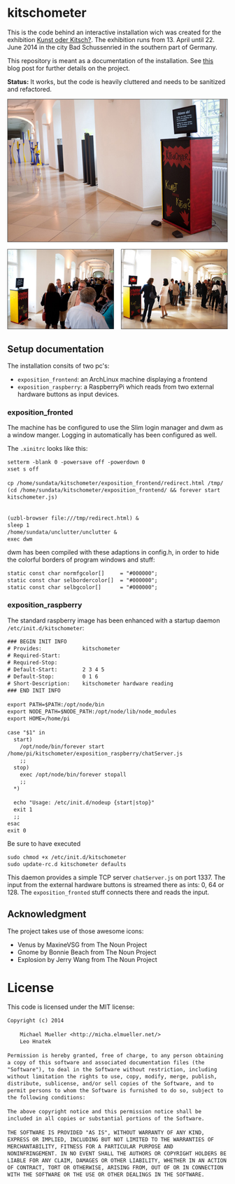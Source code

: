 # kitschometer

This is the code behind an interactive installation wich was created for
the exhibition [Kunst oder
Kitsch?](http://www.kloster-schussenried.de/kloster/klostermuseum/wie-huebsch-how-nice-che-bello/).
The exhibition runs from 13. April until 22. June 2014 in the city Bad
Schussenried in the southern part of Germany.

This repository is meant as a documentation of the installation.
See [this](http://) blog post for further details on the project.

**Status:** It works, but the code is heavily cluttered and needs to be
sanitized and refactored.

[![Kitschometer](https://github.com/cmichi/kitschometer/raw/master/photo.jpg)](http://micha.elmueller.net/2014/04/kitschometer/)


## Setup documentation

The installation consits of two pc's: 
 * `exposition_frontend`: an ArchLinux machine displaying a frontend
 * `exposition_raspberry`: a RaspberryPi which reads from two external
   hardware buttons as input devices.


### exposition_fronted

The machine has be configured to use the Slim login manager and dwm as a
window manger. Logging in automatically has been configured as well.

The `.xinitrc` looks like this:

	setterm -blank 0 -powersave off -powerdown 0
	xset s off

	cp /home/sundata/kitschometer/exposition_frontend/redirect.html /tmp/
	(cd /home/sundata/kitschometer/exposition_frontend/ && forever start kitschometer.js)


	(uzbl-browser file:///tmp/redirect.html) & 
	sleep 1
	/home/sundata/unclutter/unclutter &
	exec dwm

dwm has been compiled with these adaptions in config.h, in order to hide
the colorful borders of program windows and stuff:

	static const char normfgcolor[]     = "#000000";
	static const char selbordercolor[]  = "#000000";
	static const char selbgcolor[]      = "#000000";


### exposition_raspberry

The standard raspberry image has been enhanced with a startup daemon
`/etc/init.d/kitschometer`:

	### BEGIN INIT INFO
	# Provides:             kitschometer
	# Required-Start:
	# Required-Stop:
	# Default-Start:        2 3 4 5
	# Default-Stop:         0 1 6
	# Short-Description:    kitschometer hardware reading
	### END INIT INFO

	export PATH=$PATH:/opt/node/bin
	export NODE_PATH=$NODE_PATH:/opt/node/lib/node_modules
	export HOME=/home/pi

	case "$1" in
	  start)
	    /opt/node/bin/forever start /home/pi/kitschometer/exposition_raspberry/chatServer.js
	    ;;
	  stop)
	    exec /opt/node/bin/forever stopall
	    ;;
	  *)

	  echo "Usage: /etc/init.d/nodeup {start|stop}"
	  exit 1
	  ;;
	esac
	exit 0

Be sure to have executed

	sudo chmod +x /etc/init.d/kitschometer
	sudo update-rc.d kitschometer defaults

This daemon provides a simple TCP server `chatServer.js` on port 1337. The
input from the external hardware buttons is streamed there as ints: 0, 64
or 128.
The `exposition_fronted` stuff connects there and reads the input.


## Acknowledgment

The project takes use of those awesome icons:

 * Venus by MaxineVSG from The Noun Project 
 * Gnome by Bonnie Beach from The Noun Project
 * Explosion by Jerry Wang from The Noun Project


# License

This code is licensed under the MIT license:

	Copyright (c) 2014

		Michael Mueller <http://micha.elmueller.net/>
		Leo Hnatek 

	Permission is hereby granted, free of charge, to any person obtaining
	a copy of this software and associated documentation files (the
	"Software"), to deal in the Software without restriction, including
	without limitation the rights to use, copy, modify, merge, publish,
	distribute, sublicense, and/or sell copies of the Software, and to
	permit persons to whom the Software is furnished to do so, subject to
	the following conditions:

	The above copyright notice and this permission notice shall be
	included in all copies or substantial portions of the Software.

	THE SOFTWARE IS PROVIDED "AS IS", WITHOUT WARRANTY OF ANY KIND,
	EXPRESS OR IMPLIED, INCLUDING BUT NOT LIMITED TO THE WARRANTIES OF
	MERCHANTABILITY, FITNESS FOR A PARTICULAR PURPOSE AND
	NONINFRINGEMENT. IN NO EVENT SHALL THE AUTHORS OR COPYRIGHT HOLDERS BE
	LIABLE FOR ANY CLAIM, DAMAGES OR OTHER LIABILITY, WHETHER IN AN ACTION
	OF CONTRACT, TORT OR OTHERWISE, ARISING FROM, OUT OF OR IN CONNECTION
	WITH THE SOFTWARE OR THE USE OR OTHER DEALINGS IN THE SOFTWARE.
